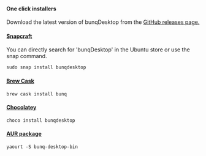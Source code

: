 #### One click installers
Download the latest version of bunqDesktop from the [GitHub releases page.](https://github.com/bunqCommunity/bunqDesktop/releases)

#### [Snapcraft](https://snapcraft.io/bunqdesktop)
You can directly search for 'bunqDesktop' in the Ubuntu store or use  the snap command.

`sudo snap install bunqdesktop`

#### [Brew Cask](https://caskroom.github.io/)
`brew cask install bunq`

#### [Chocolatey](https://chocolatey.org/packages/bunqdesktop)
`choco install bunqdesktop`

#### [AUR package](https://aur.archlinux.org/packages/bunq-desktop-bin/)
`yaourt -S bunq-desktop-bin`
